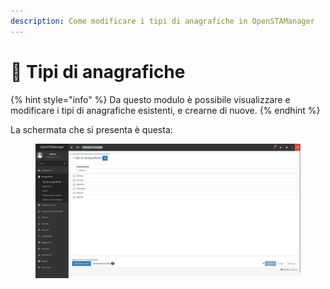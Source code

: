 ```yaml
---
description: Come modificare i tipi di anagrafiche in OpenSTAManager
---
```


# 🦠 Tipi di anagrafiche

{% hint style="info" %}
Da questo modulo è possibile visualizzare e modificare i tipi di anagrafiche esistenti, e crearne di nuove.
{% endhint %}

La schermata che si presenta è questa:

<figure><img src="../../../.gitbook/assets/immagine (389).png" alt=""><figcaption></figcaption></figure>
